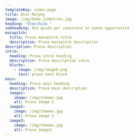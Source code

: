 ```yaml
---
templateKey: index-page
title: Alex Murphy
image: /img/home-jumbotron.jpg
heading: "Stecchino "
subheading: Una guida per conoscere le nuove opportunità
mainpitch:
  title: Prova mainpitch title
  description: Prova mainpitch description
description: Prova description
intro:
  heading: Prova intro heading
  description: Prova description intro
  blurbs:
    - image: /img/image6.png
      text: prova text blurb
main:
  heading: Prova main heading
  description: Prova main description
  image1:
    image: /img/chemex.jpg
    alt: Prova image 1
  image2:
    image: /img/chemex.jpg
    alt: Prova image 2
  image3:
    image: /img/chemex.jpg
    alt: Prova image3
---
```

